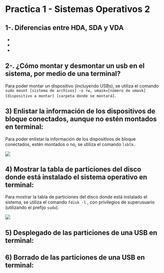 # Practica 1 - Sistemas Operativos 2
## 1-. Diferencias entre HDA, SDA y VDA 
-
-
-

## 2-. ¿Cómo montar y desmontar un usb en el sistema, por medio de una terminal?
Para poder montar un dispositivo (incluyendo USBs), se utiliza el comando `sudo mount [sistema de archivos] -o rw, umask=[número de umask] [dispositivo a montar] [carpeta donde se montará]`.

## 3) Enlistar la información de los dispositivos de bloque conectados, aunque no estén montados en terminal:
Para poder enlistar la información de los dispositivos de bloque conectados, estén montados o no, se utiliza el comando `lsblk`.

![](https://github.com/TavSc/Practica-1-SO2/blob/2c1ab760ede9c5d95defc98a9a2c610ca69920b7/Im%C3%A1genes/3.png)

## 4) Mostrar la tabla de particiones del disco donde está instalado el sistema operativo en terminal:
Para mostrar la tabla de particiones del disco donde está instalado el sistema, se utiliza el comando `fdisk -l` , con privilegios de superusuario (utilizando el prefijo `sudo`).

![](https://github.com/TavSc/Practica-1-SO2/blob/5d9ce2af346b9bb1e558ae0bc252d781aa8f0f28/Im%C3%A1genes/4.png)

## 5) Desplegado de las particiones de una USB en terminal:

## 6) Borrado de las particiones de una USB en terminal: